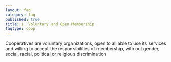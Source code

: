 ```yaml
---
layout: faq
category: faq
published: true
title: 1. Voluntary and Open Membership
faqtype: coop
---
```



Cooperatives are voluntary organizations, open to all able to use its services and willing to accept the responsibilities of membership, with out gender, social, racial, political or religious discrimination
